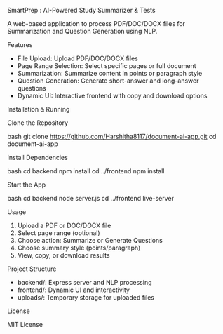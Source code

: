 SmartPrep : AI-Powered Study Summarizer & Tests


A web-based application to process PDF/DOC/DOCX files for Summarization and Question Generation using NLP.

Features

- File Upload: Upload PDF/DOC/DOCX files
- Page Range Selection: Select specific pages or full document
- Summarization: Summarize content in points or paragraph style
- Question Generation: Generate short-answer and long-answer questions
- Dynamic UI: Interactive frontend with copy and download options

Installation & Running

Clone the Repository

bash
git clone https://github.com/Harshitha8117/document-ai-app.git
cd document-ai-app


Install Dependencies

bash
cd backend
npm install
cd ../frontend
npm install


Start the App

bash
cd backend
node server.js
cd ../frontend
live-server


Usage

1. Upload a PDF or DOC/DOCX file
2. Select page range (optional)
3. Choose action: Summarize or Generate Questions
4. Choose summary style (points/paragraph)
5. View, copy, or download results

Project Structure

- backend/: Express server and NLP processing
- frontend/: Dynamic UI and interactivity
- uploads/: Temporary storage for uploaded files

License

MIT License


